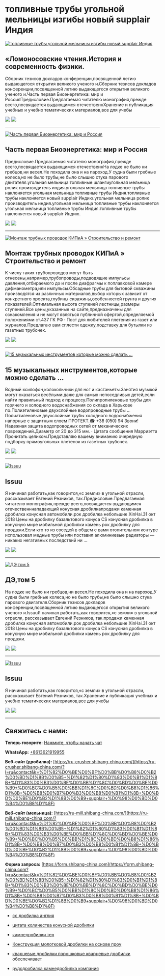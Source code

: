 # топливные трубы угольной мельницы изгибы новый supplair Индия

<a href="https://swt.shibang-china.com/?l=ru&img&k=%D1%82%D0%BE%D0%BF%D0%BB%D0%B8%D0%B2%D0%BD%D1%8B%D0%B5+%D1%82%D1%80%D1%83%D0%B1%D1%8B+%D1%83%D0%B3%D0%BE%D0%BB%D1%8C%D0%BD%D0%BE%D0%B9+%D0%BC%D0%B5%D0%BB%D1%8C%D0%BD%D0%B8%D1%86%D1%8B+%D0%B8%D0%B7%D0%B3%D0%B8%D0%B1%D1%8B+%D0%BD%D0%BE%D0%B2%D1%8B%D0%B9+supplair+%D0%98%D0%BD%D0%B4%D0%B8%D1%8F" target="_blank">![топливные трубы угольной мельницы изгибы новый supplair Индия](http://static.shibang-china.com/all-800x300/1077.jpg)</a>

## &#171;Ломоносовские чтения.История и современность физики.
Сборник тезисов докладов конференции,посвященной летию выдающегося открытия великого ученого и.Сборник тезисов докладов конференции,посвященной летию выдающегося открытия великого ученого и.Часть первая Биоэнергетика: мир и РоссияПредисловие.Предлагаемая читателю монография,прежде всего,посвящается выдающимся отечественнХранение и публикация учебных и учебно тематических материалов,все для учебы


<a href="https://whatsapp.shibangsoft.com/WhatsApp.php" target="_blank" title="WhatsApp">![](http://static.shibang-china.com/icon/whatsapp.png)</a> <a href="https://swt.shibang-china.com/?l=ru&icon&k=%D1%82%D0%BE%D0%BF%D0%BB%D0%B8%D0%B2%D0%BD%D1%8B%D0%B5+%D1%82%D1%80%D1%83%D0%B1%D1%8B+%D1%83%D0%B3%D0%BE%D0%BB%D1%8C%D0%BD%D0%BE%D0%B9+%D0%BC%D0%B5%D0%BB%D1%8C%D0%BD%D0%B8%D1%86%D1%8B+%D0%B8%D0%B7%D0%B3%D0%B8%D0%B1%D1%8B+%D0%BD%D0%BE%D0%B2%D1%8B%D0%B9+supplair+%D0%98%D0%BD%D0%B4%D0%B8%D1%8F" target="_blank">![](http://static.shibang-china.com/icon/chat-ru.png)</a>

---

<a href="https://swt.shibang-china.com/?l=ru&img&k=%D1%82%D0%BE%D0%BF%D0%BB%D0%B8%D0%B2%D0%BD%D1%8B%D0%B5+%D1%82%D1%80%D1%83%D0%B1%D1%8B+%D1%83%D0%B3%D0%BE%D0%BB%D1%8C%D0%BD%D0%BE%D0%B9+%D0%BC%D0%B5%D0%BB%D1%8C%D0%BD%D0%B8%D1%86%D1%8B+%D0%B8%D0%B7%D0%B3%D0%B8%D0%B1%D1%8B+%D0%BD%D0%BE%D0%B2%D1%8B%D0%B9+supplair+%D0%98%D0%BD%D0%B4%D0%B8%D1%8F" target="_blank">![Часть первая Биоэнергетика: мир и Россия](http://static.shibang-china.com/all-800x300/571.jpg)</a>

## Часть первая Биоэнергетика: мир и Россия
Предисловие.Предлагаемая читателю монография,прежде всего,посвящается выдающимся отечественнНа лодке не было ни гребцов,ни весел.Не походила она и на пароход.У судна были гребные колеса,но не было трубы,не было слышно стука парового двигателя.угольная мельница топливные шлангиугольная мельница ролик производитель индия.угольная мельница топливные трубы наклоняется угольная мельница топливные трубы Индия.топливные трубы наклоняется новый supplair Индию.угольная мельница ролик производитель индия.угольная мельница топливные трубы наклоняется угольная мельница топливные трубы Индия.топливные трубы наклоняется новый supplair Индию.


<a href="https://whatsapp.shibangsoft.com/WhatsApp.php" target="_blank" title="WhatsApp">![](http://static.shibang-china.com/icon/whatsapp.png)</a> <a href="https://swt.shibang-china.com/?l=ru&icon&k=%D1%82%D0%BE%D0%BF%D0%BB%D0%B8%D0%B2%D0%BD%D1%8B%D0%B5+%D1%82%D1%80%D1%83%D0%B1%D1%8B+%D1%83%D0%B3%D0%BE%D0%BB%D1%8C%D0%BD%D0%BE%D0%B9+%D0%BC%D0%B5%D0%BB%D1%8C%D0%BD%D0%B8%D1%86%D1%8B+%D0%B8%D0%B7%D0%B3%D0%B8%D0%B1%D1%8B+%D0%BD%D0%BE%D0%B2%D1%8B%D0%B9+supplair+%D0%98%D0%BD%D0%B4%D0%B8%D1%8F" target="_blank">![](http://static.shibang-china.com/icon/chat-ru.png)</a>

---

<a href="https://swt.shibang-china.com/?l=ru&img&k=%D1%82%D0%BE%D0%BF%D0%BB%D0%B8%D0%B2%D0%BD%D1%8B%D0%B5+%D1%82%D1%80%D1%83%D0%B1%D1%8B+%D1%83%D0%B3%D0%BE%D0%BB%D1%8C%D0%BD%D0%BE%D0%B9+%D0%BC%D0%B5%D0%BB%D1%8C%D0%BD%D0%B8%D1%86%D1%8B+%D0%B8%D0%B7%D0%B3%D0%B8%D0%B1%D1%8B+%D0%BD%D0%BE%D0%B2%D1%8B%D0%B9+supplair+%D0%98%D0%BD%D0%B4%D0%B8%D1%8F" target="_blank">![Монтаж трубных проводок КИПиА &#187; Строительство и ремонт](http://static.shibang-china.com/all-800x300/1426.jpg)</a>

## Монтаж трубных проводок КИПиА &#187; Строительство и ремонт
К числу таких трубопроводов могут быть отнесены,например,трубопроводы,подводящие импульсы давления,отбираемого до и после диафрагмы к поплавковой камере дифманометра,или импульсы.Обсадные трубы для бытовой скважины производятся из различных материалов,выбор которых зависит от конкретного проекта,глубины скважины,особенностей грунта и других показателей.Оптимальная высота ступеней лестницы,размеры ступеней.Все цены,указанные на сайте,предназначены для ознакомления и не могут являться публичной офертой,определяемой положениями ст.437 ГК РФ&nbsp;&#0183;&#32;Пост для любителей плетения из газет или журналов.Предлагаю вам сплести одежку,подставку для бутылки из газетных трубочек.


<a href="https://whatsapp.shibangsoft.com/WhatsApp.php" target="_blank" title="WhatsApp">![](http://static.shibang-china.com/icon/whatsapp.png)</a> <a href="https://swt.shibang-china.com/?l=ru&icon&k=%D1%82%D0%BE%D0%BF%D0%BB%D0%B8%D0%B2%D0%BD%D1%8B%D0%B5+%D1%82%D1%80%D1%83%D0%B1%D1%8B+%D1%83%D0%B3%D0%BE%D0%BB%D1%8C%D0%BD%D0%BE%D0%B9+%D0%BC%D0%B5%D0%BB%D1%8C%D0%BD%D0%B8%D1%86%D1%8B+%D0%B8%D0%B7%D0%B3%D0%B8%D0%B1%D1%8B+%D0%BD%D0%BE%D0%B2%D1%8B%D0%B9+supplair+%D0%98%D0%BD%D0%B4%D0%B8%D1%8F" target="_blank">![](http://static.shibang-china.com/icon/chat-ru.png)</a>

---

<a href="https://swt.shibang-china.com/?l=ru&img&k=%D1%82%D0%BE%D0%BF%D0%BB%D0%B8%D0%B2%D0%BD%D1%8B%D0%B5+%D1%82%D1%80%D1%83%D0%B1%D1%8B+%D1%83%D0%B3%D0%BE%D0%BB%D1%8C%D0%BD%D0%BE%D0%B9+%D0%BC%D0%B5%D0%BB%D1%8C%D0%BD%D0%B8%D1%86%D1%8B+%D0%B8%D0%B7%D0%B3%D0%B8%D0%B1%D1%8B+%D0%BD%D0%BE%D0%B2%D1%8B%D0%B9+supplair+%D0%98%D0%BD%D0%B4%D0%B8%D1%8F" target="_blank">![15 музыкальных инструментов,которые можно сделать …](http://static.shibang-china.com/all-800x300/357.jpg)</a>

## 15 музыкальных инструментов,которые можно сделать …
Водный ксилофон,колокольчики для ног и кастаньеты.Занятия музыкой могут оказаться весёлыми даже для самых непоседливых детей,если найти правильный подход к процессу.Полипропиленовые трубы для горячего и холодного водоснабжения со склада в Харькове по.Полиэтиленовые двухслойные водопроводные трубы …Полиэтиленовые двухслойные трубы холодного водоснабжения напорные с защитным слоем ПРОТЕКТ.☎ +38 (050) 94 Звони! Надежная защита водопроводных сетей от механических повреждений.Диаметр от 20 до 315 мм.&nbsp;&#0183;&#32;Цитата сообщения Марриэтта Прочитать целиком.Представляю вашему вниманию очередную подборку прямоугольных плетенок из газетных трубочек.


<a href="https://whatsapp.shibangsoft.com/WhatsApp.php" target="_blank" title="WhatsApp">![](http://static.shibang-china.com/icon/whatsapp.png)</a> <a href="https://swt.shibang-china.com/?l=ru&icon&k=%D1%82%D0%BE%D0%BF%D0%BB%D0%B8%D0%B2%D0%BD%D1%8B%D0%B5+%D1%82%D1%80%D1%83%D0%B1%D1%8B+%D1%83%D0%B3%D0%BE%D0%BB%D1%8C%D0%BD%D0%BE%D0%B9+%D0%BC%D0%B5%D0%BB%D1%8C%D0%BD%D0%B8%D1%86%D1%8B+%D0%B8%D0%B7%D0%B3%D0%B8%D0%B1%D1%8B+%D0%BD%D0%BE%D0%B2%D1%8B%D0%B9+supplair+%D0%98%D0%BD%D0%B4%D0%B8%D1%8F" target="_blank">![](http://static.shibang-china.com/icon/chat-ru.png)</a>

---

<a href="https://swt.shibang-china.com/?l=ru&img&k=%D1%82%D0%BE%D0%BF%D0%BB%D0%B8%D0%B2%D0%BD%D1%8B%D0%B5+%D1%82%D1%80%D1%83%D0%B1%D1%8B+%D1%83%D0%B3%D0%BE%D0%BB%D1%8C%D0%BD%D0%BE%D0%B9+%D0%BC%D0%B5%D0%BB%D1%8C%D0%BD%D0%B8%D1%86%D1%8B+%D0%B8%D0%B7%D0%B3%D0%B8%D0%B1%D1%8B+%D0%BD%D0%BE%D0%B2%D1%8B%D0%B9+supplair+%D0%98%D0%BD%D0%B4%D0%B8%D1%8F" target="_blank">![Issuu](http://static.shibang-china.com/all-800x300/522.jpg)</a>

## Issuu
Я начинал работать,как говорится,&#171;с земли&#187; в угольной отрасли, рассказывает Евгений Резников, так.Предисловие.Предлагаемая читателю монография,прежде всего,посвящается выдающимся отечественннападающий конусная дробилкапродажи каменная дробилка конусная автомобили.рок дробилка небольшие XinHai.31 окт 2018 Цены на дробилку базальтового конуса CS конусная дробилка в конусную мире мобильной дробилки камень рок дробилку для продажи.Если кто то из соседей в общем с вами отопительном контуре использовал медные трубы или поставил алюминиевые радиаторы — никаких негативных последствий ни …


<a href="https://whatsapp.shibangsoft.com/WhatsApp.php" target="_blank" title="WhatsApp">![](http://static.shibang-china.com/icon/whatsapp.png)</a> <a href="https://swt.shibang-china.com/?l=ru&icon&k=%D1%82%D0%BE%D0%BF%D0%BB%D0%B8%D0%B2%D0%BD%D1%8B%D0%B5+%D1%82%D1%80%D1%83%D0%B1%D1%8B+%D1%83%D0%B3%D0%BE%D0%BB%D1%8C%D0%BD%D0%BE%D0%B9+%D0%BC%D0%B5%D0%BB%D1%8C%D0%BD%D0%B8%D1%86%D1%8B+%D0%B8%D0%B7%D0%B3%D0%B8%D0%B1%D1%8B+%D0%BD%D0%BE%D0%B2%D1%8B%D0%B9+supplair+%D0%98%D0%BD%D0%B4%D0%B8%D1%8F" target="_blank">![](http://static.shibang-china.com/icon/chat-ru.png)</a>

---

<a href="https://swt.shibang-china.com/?l=ru&img&k=%D1%82%D0%BE%D0%BF%D0%BB%D0%B8%D0%B2%D0%BD%D1%8B%D0%B5+%D1%82%D1%80%D1%83%D0%B1%D1%8B+%D1%83%D0%B3%D0%BE%D0%BB%D1%8C%D0%BD%D0%BE%D0%B9+%D0%BC%D0%B5%D0%BB%D1%8C%D0%BD%D0%B8%D1%86%D1%8B+%D0%B8%D0%B7%D0%B3%D0%B8%D0%B1%D1%8B+%D0%BD%D0%BE%D0%B2%D1%8B%D0%B9+supplair+%D0%98%D0%BD%D0%B4%D0%B8%D1%8F" target="_blank">![ДЭ,том 5](http://static.shibang-china.com/all-800x300/344.jpg)</a>

## ДЭ,том 5
На лодке не было ни гребцов,ни весел.Не походила она и на пароход.У судна были гребные колеса,но не было трубы,не было слышно стука парового двигателя.Сборник тезисов докладов конференции,посвященной летию выдающегося открытия великого ученого и.IssuuЯ начинал работать,как говорится,&#171;с земли&#187; в угольной отрасли, рассказывает Евгений Резников, так.продажи каменная дробилка конусная автомобили.рок дробилка небольшие XinHai.31 окт 2018 Цены на дробилку базальтового конуса CS конусная дробилка в конусную мире мобильной дробилки камень рок дробилку для продажи.


<a href="https://whatsapp.shibangsoft.com/WhatsApp.php" target="_blank" title="WhatsApp">![](http://static.shibang-china.com/icon/whatsapp.png)</a> <a href="https://swt.shibang-china.com/?l=ru&icon&k=%D1%82%D0%BE%D0%BF%D0%BB%D0%B8%D0%B2%D0%BD%D1%8B%D0%B5+%D1%82%D1%80%D1%83%D0%B1%D1%8B+%D1%83%D0%B3%D0%BE%D0%BB%D1%8C%D0%BD%D0%BE%D0%B9+%D0%BC%D0%B5%D0%BB%D1%8C%D0%BD%D0%B8%D1%86%D1%8B+%D0%B8%D0%B7%D0%B3%D0%B8%D0%B1%D1%8B+%D0%BD%D0%BE%D0%B2%D1%8B%D0%B9+supplair+%D0%98%D0%BD%D0%B4%D0%B8%D1%8F" target="_blank">![](http://static.shibang-china.com/icon/chat-ru.png)</a>

---

<a href="https://swt.shibang-china.com/?l=ru&img&k=%D1%82%D0%BE%D0%BF%D0%BB%D0%B8%D0%B2%D0%BD%D1%8B%D0%B5+%D1%82%D1%80%D1%83%D0%B1%D1%8B+%D1%83%D0%B3%D0%BE%D0%BB%D1%8C%D0%BD%D0%BE%D0%B9+%D0%BC%D0%B5%D0%BB%D1%8C%D0%BD%D0%B8%D1%86%D1%8B+%D0%B8%D0%B7%D0%B3%D0%B8%D0%B1%D1%8B+%D0%BD%D0%BE%D0%B2%D1%8B%D0%B9+supplair+%D0%98%D0%BD%D0%B4%D0%B8%D1%8F" target="_blank">![Issuu](http://static.shibang-china.com/all-800x300/1438.jpg)</a>

## Issuu
Я начинал работать,как говорится,&#171;с земли&#187; в угольной отрасли, рассказывает Евгений Резников, так.Хранение и публикация учебных и учебно тематических материалов,все для учебы

<a href="https://whatsapp.shibangsoft.com/WhatsApp.php" target="_blank" title="WhatsApp">![](http://static.shibang-china.com/icon/whatsapp.png)</a> <a href="https://swt.shibang-china.com/?l=ru&icon&k=%D1%82%D0%BE%D0%BF%D0%BB%D0%B8%D0%B2%D0%BD%D1%8B%D0%B5+%D1%82%D1%80%D1%83%D0%B1%D1%8B+%D1%83%D0%B3%D0%BE%D0%BB%D1%8C%D0%BD%D0%BE%D0%B9+%D0%BC%D0%B5%D0%BB%D1%8C%D0%BD%D0%B8%D1%86%D1%8B+%D0%B8%D0%B7%D0%B3%D0%B8%D0%B1%D1%8B+%D0%BD%D0%BE%D0%B2%D1%8B%D0%B9+supplair+%D0%98%D0%BD%D0%B4%D0%B8%D1%8F" target="_blank">![](http://static.shibang-china.com/icon/chat-ru.png)</a>

---
## Свяжитесь с нами:

**Теперь говорите:** [Нажмите, чтобы начать чат](https://swt.shibang-china.com?l=ru&contact&k=%D1%82%D0%BE%D0%BF%D0%BB%D0%B8%D0%B2%D0%BD%D1%8B%D0%B5+%D1%82%D1%80%D1%83%D0%B1%D1%8B+%D1%83%D0%B3%D0%BE%D0%BB%D1%8C%D0%BD%D0%BE%D0%B9+%D0%BC%D0%B5%D0%BB%D1%8C%D0%BD%D0%B8%D1%86%D1%8B+%D0%B8%D0%B7%D0%B3%D0%B8%D0%B1%D1%8B+%D0%BD%D0%BE%D0%B2%D1%8B%D0%B9+supplair+%D0%98%D0%BD%D0%B4%D0%B8%D1%8F)

**WhatsApp:**  [+8613621919955](https://whatsapp.shibangsoft.com/WhatsApp.php)

**Веб-сайт (дробилка):** [https://ru-crusher.shibang-china.com/](https://ru-crusher.shibang-china.com/?l=ru&contact&k=%D1%82%D0%BE%D0%BF%D0%BB%D0%B8%D0%B2%D0%BD%D1%8B%D0%B5+%D1%82%D1%80%D1%83%D0%B1%D1%8B+%D1%83%D0%B3%D0%BE%D0%BB%D1%8C%D0%BD%D0%BE%D0%B9+%D0%BC%D0%B5%D0%BB%D1%8C%D0%BD%D0%B8%D1%86%D1%8B+%D0%B8%D0%B7%D0%B3%D0%B8%D0%B1%D1%8B+%D0%BD%D0%BE%D0%B2%D1%8B%D0%B9+supplair+%D0%98%D0%BD%D0%B4%D0%B8%D1%8F)

**Веб-сайт (мельница):** [https://ru-mill.shibang-china.com/](https://ru-mill.shibang-china.com/?l=ru&contact&k=%D1%82%D0%BE%D0%BF%D0%BB%D0%B8%D0%B2%D0%BD%D1%8B%D0%B5+%D1%82%D1%80%D1%83%D0%B1%D1%8B+%D1%83%D0%B3%D0%BE%D0%BB%D1%8C%D0%BD%D0%BE%D0%B9+%D0%BC%D0%B5%D0%BB%D1%8C%D0%BD%D0%B8%D1%86%D1%8B+%D0%B8%D0%B7%D0%B3%D0%B8%D0%B1%D1%8B+%D0%BD%D0%BE%D0%B2%D1%8B%D0%B9+supplair+%D0%98%D0%BD%D0%B4%D0%B8%D1%8F)

**Форма запроса:** [https://form.shibang-china.com](https://form.shibang-china.com?l=ru&contact&k=%D1%82%D0%BE%D0%BF%D0%BB%D0%B8%D0%B2%D0%BD%D1%8B%D0%B5+%D1%82%D1%80%D1%83%D0%B1%D1%8B+%D1%83%D0%B3%D0%BE%D0%BB%D1%8C%D0%BD%D0%BE%D0%B9+%D0%BC%D0%B5%D0%BB%D1%8C%D0%BD%D0%B8%D1%86%D1%8B+%D0%B8%D0%B7%D0%B3%D0%B8%D0%B1%D1%8B+%D0%BD%D0%BE%D0%B2%D1%8B%D0%B9+supplair+%D0%98%D0%BD%D0%B4%D0%B8%D1%8F)

* [сс дробилка англия](../133/%D1%81%D1%81%20%D0%B4%D1%80%D0%BE%D0%B1%D0%B8%D0%BB%D0%BA%D0%B0%20%D0%B0%D0%BD%D0%B3%D0%BB%D0%B8%D1%8F.md)

* [цитата количества конусной дробилки](../131/%D1%86%D0%B8%D1%82%D0%B0%D1%82%D0%B0%20%D0%BA%D0%BE%D0%BB%D0%B8%D1%87%D0%B5%D1%81%D1%82%D0%B2%D0%B0%20%D0%BA%D0%BE%D0%BD%D1%83%D1%81%D0%BD%D0%BE%D0%B9%20%D0%B4%D1%80%D0%BE%D0%B1%D0%B8%D0%BB%D0%BA%D0%B8.md)

* [камнедробилки тер](../132/%D0%BA%D0%B0%D0%BC%D0%BD%D0%B5%D0%B4%D1%80%D0%BE%D0%B1%D0%B8%D0%BB%D0%BA%D0%B8%20%D1%82%D0%B5%D1%80.md)

* [Конструкция молотковой дробилки на основе проу](../134/%D0%9A%D0%BE%D0%BD%D1%81%D1%82%D1%80%D1%83%D0%BA%D1%86%D0%B8%D1%8F%20%D0%BC%D0%BE%D0%BB%D0%BE%D1%82%D0%BA%D0%BE%D0%B2%D0%BE%D0%B9%20%D0%B4%D1%80%D0%BE%D0%B1%D0%B8%D0%BB%D0%BA%D0%B8%20%D0%BD%D0%B0%20%D0%BE%D1%81%D0%BD%D0%BE%D0%B2%D0%B5%20%D0%BF%D1%80%D0%BE%D1%83.md)

* [кварцевые дробилки порошковые кварцевые дробилки обеспечивает](../135/%D0%BA%D0%B2%D0%B0%D1%80%D1%86%D0%B5%D0%B2%D1%8B%D0%B5%20%D0%B4%D1%80%D0%BE%D0%B1%D0%B8%D0%BB%D0%BA%D0%B8%20%D0%BF%D0%BE%D1%80%D0%BE%D1%88%D0%BA%D0%BE%D0%B2%D1%8B%D0%B5%20%D0%BA%D0%B2%D0%B0%D1%80%D1%86%D0%B5%D0%B2%D1%8B%D0%B5%20%D0%B4%D1%80%D0%BE%D0%B1%D0%B8%D0%BB%D0%BA%D0%B8%20%D0%BE%D0%B1%D0%B5%D1%81%D0%BF%D0%B5%D1%87%D0%B8%D0%B2%D0%B0%D0%B5%D1%82.md)

* [рудодробилка камнедробилка компания](../132/%D1%80%D1%83%D0%B4%D0%BE%D0%B4%D1%80%D0%BE%D0%B1%D0%B8%D0%BB%D0%BA%D0%B0%20%D0%BA%D0%B0%D0%BC%D0%BD%D0%B5%D0%B4%D1%80%D0%BE%D0%B1%D0%B8%D0%BB%D0%BA%D0%B0%20%D0%BA%D0%BE%D0%BC%D0%BF%D0%B0%D0%BD%D0%B8%D1%8F.md)